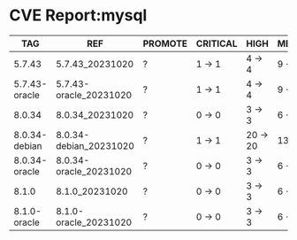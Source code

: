 # CVE Report:mysql
|      TAG      |          REF           | PROMOTE | CRITICAL |   HIGH   |  MEDIUM  |   LOW    | UNKNOWN |
|---------------|------------------------|---------|----------|----------|----------|----------|---------|
| 5.7.43        | 5.7.43_20231020        | ?       | 1 -> 1   | 4 -> 4   | 9 -> 9   | 4 -> 4   | 0 -> 0  |
| 5.7.43-oracle | 5.7.43-oracle_20231020 | ?       | 1 -> 1   | 4 -> 4   | 9 -> 9   | 4 -> 4   | 0 -> 0  |
| 8.0.34        | 8.0.34_20231020        | ?       | 0 -> 0   | 3 -> 3   | 6 -> 6   | 4 -> 4   | 0 -> 0  |
| 8.0.34-debian | 8.0.34-debian_20231020 | ?       | 1 -> 1   | 20 -> 20 | 13 -> 13 | 92 -> 92 | 0 -> 0  |
| 8.0.34-oracle | 8.0.34-oracle_20231020 | ?       | 0 -> 0   | 3 -> 3   | 6 -> 6   | 4 -> 4   | 0 -> 0  |
| 8.1.0         | 8.1.0_20231020         | ?       | 0 -> 0   | 3 -> 3   | 6 -> 6   | 4 -> 4   | 0 -> 0  |
| 8.1.0-oracle  | 8.1.0-oracle_20231020  | ?       | 0 -> 0   | 3 -> 3   | 6 -> 6   | 4 -> 4   | 0 -> 0  |
